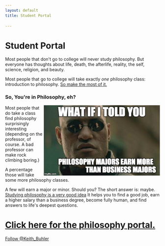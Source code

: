 ```yaml
---
layout: default
title: Student Portal

--- 
```


# Student Portal

Most people that don't go to college will never study philosophy. But everyone has thoughts about life, death, the afterlife, reality, the self, science, religion, and beauty. 

Most people that go to college will take exactly *one* philosophy class: introduction to philosophy. [So make the most of it.](/philosophy-2-portal)


### So, You're in Philosophy, eh?


<a target="_blank" href="http://fivethirtyeight.com/features/philosophers-dont-get-much-respect-but-their-earnings-dont-suck/"> <img src="/img/morpheus.jpg" alt="Morpheus Major" align="right" width="75%"> </a>

Most people that do take a class find philosophy surprisingly interesting (depending on the professor, of course. A bad professor can make rock climbing boring.) 

A percentage those will take some more philosophy classes. 

A few will earn a major or minor. Should you? The short answer is: maybe. [Studying philosophy is a very good idea](/philosophy-major)
It helps you to find a good job, earn a higher salary than a business degree, become fully human, and find answers to life's deepest questions.

# [Click here for the philosophy portal.](/philosophy-2-portal)

<a href="https://twitter.com/Keith_Buhler" class="twitter-follow-button" data-show-count="false">Follow @Keith_Buhler</a>
<script>!function(d,s,id){var js,fjs=d.getElementsByTagName(s)[0],p=/^http:/.test(d.location)?'http':'https';if(!d.getElementById(id)){js=d.createElement(s);js.id=id;js.src=p+'://platform.twitter.com/widgets.js';fjs.parentNode.insertBefore(js,fjs);}}(document, 'script', 'twitter-wjs');</script>